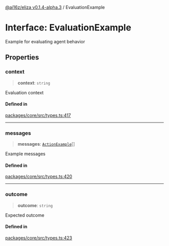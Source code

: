 [@ai16z/eliza v0.1.4-alpha.3](../index.md) / EvaluationExample

# Interface: EvaluationExample

Example for evaluating agent behavior

## Properties

### context

> **context**: `string`

Evaluation context

#### Defined in

[packages/core/src/types.ts:417](https://github.com/ai16z/eliza/blob/main/packages/core/src/types.ts#L417)

***

### messages

> **messages**: [`ActionExample`](ActionExample.md)[]

Example messages

#### Defined in

[packages/core/src/types.ts:420](https://github.com/ai16z/eliza/blob/main/packages/core/src/types.ts#L420)

***

### outcome

> **outcome**: `string`

Expected outcome

#### Defined in

[packages/core/src/types.ts:423](https://github.com/ai16z/eliza/blob/main/packages/core/src/types.ts#L423)
